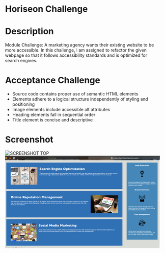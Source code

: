 # Horiseon Challenge
# Description
Module Challenge: A marketing agency wants their existing website to be more accessible. In this challenge, I am assigned to refactor the given webpage so that it follows accessibility standards and is optimized for search engines.
# Acceptance Challenge
- Source code contains proper use of semantic HTML elements
- Elements adhere to a logical structure independently of styling and positioning
- Image elements include accessible alt attributes
- Heading elements fall in sequential order
- Title element is concise and descriptive
# Screenshot
![SCREENSHOT TOP](image-2.png)
![SCREENSHOT BOTTOM](image-1.png)